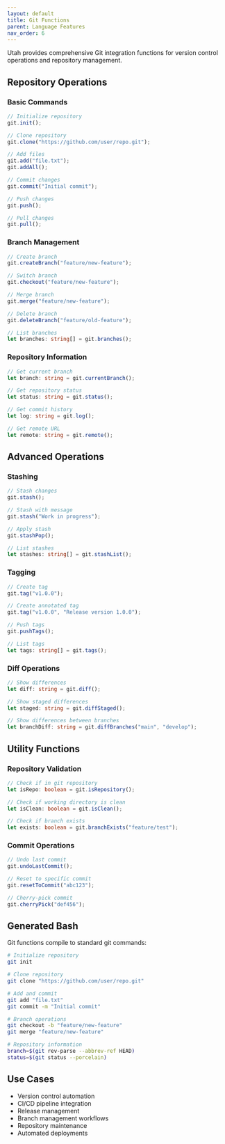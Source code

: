 ```yaml
---
layout: default
title: Git Functions
parent: Language Features
nav_order: 6
---
```


Utah provides comprehensive Git integration functions for version control operations and repository management.

## Repository Operations

### Basic Commands

```typescript
// Initialize repository
git.init();

// Clone repository
git.clone("https://github.com/user/repo.git");

// Add files
git.add("file.txt");
git.addAll();

// Commit changes
git.commit("Initial commit");

// Push changes
git.push();

// Pull changes
git.pull();
```

### Branch Management

```typescript
// Create branch
git.createBranch("feature/new-feature");

// Switch branch
git.checkout("feature/new-feature");

// Merge branch
git.merge("feature/new-feature");

// Delete branch
git.deleteBranch("feature/old-feature");

// List branches
let branches: string[] = git.branches();
```

### Repository Information

```typescript
// Get current branch
let branch: string = git.currentBranch();

// Get repository status
let status: string = git.status();

// Get commit history
let log: string = git.log();

// Get remote URL
let remote: string = git.remote();
```

## Advanced Operations

### Stashing

```typescript
// Stash changes
git.stash();

// Stash with message
git.stash("Work in progress");

// Apply stash
git.stashPop();

// List stashes
let stashes: string[] = git.stashList();
```

### Tagging

```typescript
// Create tag
git.tag("v1.0.0");

// Create annotated tag
git.tag("v1.0.0", "Release version 1.0.0");

// Push tags
git.pushTags();

// List tags
let tags: string[] = git.tags();
```

### Diff Operations

```typescript
// Show differences
let diff: string = git.diff();

// Show staged differences
let staged: string = git.diffStaged();

// Show differences between branches
let branchDiff: string = git.diffBranches("main", "develop");
```

## Utility Functions

### Repository Validation

```typescript
// Check if in git repository
let isRepo: boolean = git.isRepository();

// Check if working directory is clean
let isClean: boolean = git.isClean();

// Check if branch exists
let exists: boolean = git.branchExists("feature/test");
```

### Commit Operations

```typescript
// Undo last commit
git.undoLastCommit();

// Reset to specific commit
git.resetToCommit("abc123");

// Cherry-pick commit
git.cherryPick("def456");
```

## Generated Bash

Git functions compile to standard git commands:

```bash
# Initialize repository
git init

# Clone repository
git clone "https://github.com/user/repo.git"

# Add and commit
git add "file.txt"
git commit -m "Initial commit"

# Branch operations
git checkout -b "feature/new-feature"
git merge "feature/new-feature"

# Repository information
branch=$(git rev-parse --abbrev-ref HEAD)
status=$(git status --porcelain)
```

## Use Cases

- Version control automation
- CI/CD pipeline integration
- Release management
- Branch management workflows
- Repository maintenance
- Automated deployments
